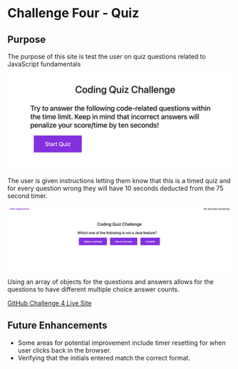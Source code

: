 # Challenge Four - Quiz

## Purpose
The purpose of this site is test the user on quiz questions related to JavaScript fundamentals

![direction](assets/images/direction.png)

The user is given instructions letting them know that this is a timed quiz and for every question wrong they will have 10 seconds deducted from the 75 second timer. 

![quiz](assets/images/quiz.png)

Using an array of objects for the questions and answers allows for the questions to have different multiple choice answer counts.

[GitHub Challenge 4 Live Site](https://drewsparker.github.io/challengeFourQuiz/)

## Future Enhancements
- Some areas for potential improvement include timer resetting for when user clicks back in the browser.
- Verifying that the initials entered match the correct format.
